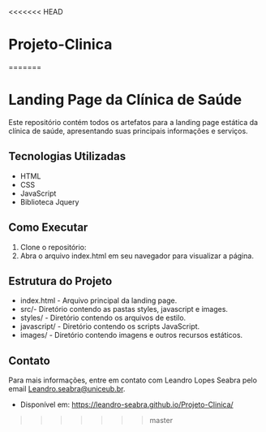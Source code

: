 <<<<<<< HEAD
# Projeto-Clinica
=======
# Landing Page da Clínica de Saúde

Este repositório contém todos os artefatos para a landing page estática da clínica de saúde, apresentando suas principais informações e serviços.

## Tecnologias Utilizadas

- HTML
- CSS
- JavaScript
- Biblioteca Jquery

## Como Executar

1. Clone o repositório:
2. Abra o arquivo index.html em seu navegador para visualizar a página.

## Estrutura do Projeto

- index.html - Arquivo principal da landing page.
- src/- Diretório contendo as pastas styles, javascript e images.
- styles/ - Diretório contendo os arquivos de estilo.
- javascript/ - Diretório contendo os scripts JavaScript.
- images/ - Diretório contendo imagens e outros recursos estáticos.

## Contato

Para mais informações, entre em contato com Leandro Lopes Seabra pelo email Leandro.seabra@uniceub.br. 
- Disponível em: https://leandro-seabra.github.io/Projeto-Clinica/
>>>>>>> master
